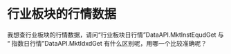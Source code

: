 # 行业板块的行情数据

我想查行业板块的行情数据，请问“行业板块日行情”DataAPI.MktInstEqudGet  与  “ 指数日行情”DataAPI.MktIdxdGet 有什么区别呢，用哪一个比较准确呢？